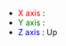   * <font color='red'> X axis </font>:
  * <font color='green'> Y axis </font>:
  * <font color='blue'> Z axis </font>: Up
